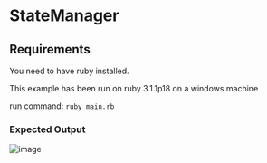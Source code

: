 # StateManager
## Requirements
You need to have ruby installed.

This example has been run on ruby 3.1.1p18 on a windows machine

run command: `ruby main.rb`

### Expected Output
![image](https://user-images.githubusercontent.com/43252111/163683344-9751f549-b425-4c67-a600-b8a75fccaecb.png)
